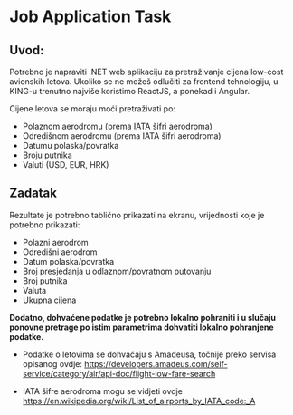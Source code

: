 # Job Application Task

<h2>Uvod:</h2>
<p>
  Potrebno je napraviti .NET web aplikaciju za pretraživanje cijena low-cost avionskih letova. Ukoliko se
  ne možeš odlučiti za frontend tehnologiju, u KING-u trenutno najviše koristimo ReactJS, a ponekad i
  Angular. 
</p>

<p>Cijene letova se moraju moći pretraživati po:</p>

* Polaznom aerodromu (prema IATA šifri aerodroma)
* Odredišnom aerodromu (prema IATA šifri aerodroma)
* Datumu polaska/povratka
* Broju putnika
* Valuti (USD, EUR, HRK)

<h2>Zadatak</h2>
<p>
  Rezultate je potrebno tablično prikazati na ekranu, vrijednosti koje je potrebno prikazati:
</p>

* Polazni aerodrom
* Odredišni aerodrom
* Datum polaska/povratka
* Broj presjedanja u odlaznom/povratnom putovanju
* Broj putnika
* Valuta
* Ukupna cijena

<b>Dodatno, dohvaćene podatke je potrebno lokalno pohraniti i u slučaju ponovne pretrage po istim
parametrima dohvatiti lokalno pohranjene podatke.</b>

* Podatke o letovima se dohvaćaju s Amadeusa, točnije preko servisa opisanog ovdje:
https://developers.amadeus.com/self-service/category/air/api-doc/flight-low-fare-search

* IATA šifre aerodroma mogu se vidjeti ovdje 
https://en.wikipedia.org/wiki/List_of_airports_by_IATA_code:_A
